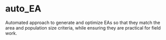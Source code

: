 # auto_EA
Automated approach to generate and optimize EAs so that they match the area and population size criteria, while ensuring they are practical for field work.
